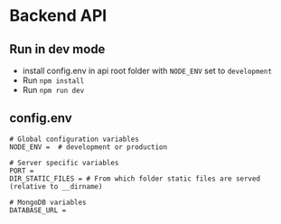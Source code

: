 # Backend API

## Run in dev mode

-  install config.env in api root folder with `NODE_ENV` set to `development`
-  Run `npm install`
-  Run `npm run dev`

## config.env

```
# Global configuration variables
NODE_ENV =  # development or production

# Server specific variables
PORT =
DIR_STATIC_FILES = # From which folder static files are served (relative to __dirname)

# MongoDB variables
DATABASE_URL =
```
